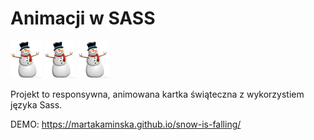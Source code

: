 # Animacji w SASS

![snowman](img/snowman.png) ![snowman](img/snowman.png) ![snowman](img/snowman.png)

Projekt to responsywna, animowana kartka świąteczna z wykorzystiem języka Sass.

DEMO: https://martakaminska.github.io/snow-is-falling/

